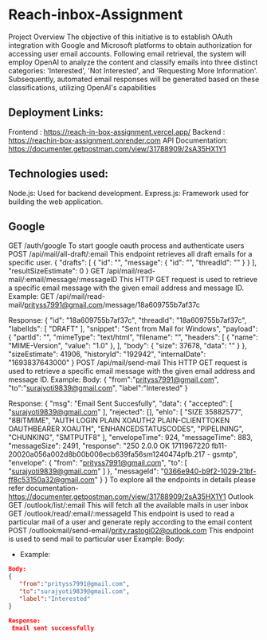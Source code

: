 # Reach-inbox-Assignment
Project Overview
The objective of this initiative is to establish OAuth integration with Google and Microsoft platforms to obtain authorization for accessing user email accounts. Following email retrieval, the system will employ OpenAI to analyze the content and classify emails into three distinct categories: 'Interested', 'Not Interested', and 'Requesting More Information'. Subsequently, automated email responses will be generated based on these classifications, utilizing OpenAI's capabilities

Deployment Links:
--------------------------------------------------------------------------------------------------------------
Frontend : https://reach-in-box-assignment.vercel.app/
Backend : https://reachin-box-assignment.onrender.com
API Documentation: https://documenter.getpostman.com/view/31788909/2sA35HX1Y1

Technologies used:
------------------------------------------------------------------------------------------------------------------
Node.js: Used for backend development.
Express.js: Framework used for building the web application.

Google
------------------------------------------------------------------------------------------------------------------
GET /auth/google
To start google oauth process and authenticate users
POST /api/mail/all-draft/:email
This endpoint retrieves all draft emails for a specific user.
{
    "drafts": [
        {
            "id": "",
            "message": {
                "id": "",
                "threadId": ""
            }
        }
    ],
    "resultSizeEstimate": 0
}
GET /api/mail/read-mail/:email/message/:messageID
This HTTP GET request is used to retrieve a specific email message with the given email address and message ID.
Example:
GET /api/mail/read-mail/prityss7991@gmail.com/message/18a609755b7af37c

Response:
{
    "id": "18a609755b7af37c",
    "threadId": "18a609755b7af37c",
    "labelIds": [
        "DRAFT"
    ],
    "snippet": "Sent from Mail for Windows",
    "payload": {
        "partId": "",
        "mimeType": "text/html",
        "filename": "",
        "headers": [
            {
                "name": "MIME-Version",
                "value": "1.0"
            },
        ],
        "body": {
            "size": 37678,
            "data": ""
        }
    },
    "sizeEstimate": 41906,
    "historyId": "192942",
    "internalDate": "1693837643000"
}
POST /api/mail/send-mail
This HTTP GET request is used to retrieve a specific email message with the given email address and message ID.
Example:
Body:
{
   "from":"prityss7991@gmail.com",
   "to":"surajyoti9839@gmail.com",
   "label":"Interested"
}

Response:
{
    "msg": "Email Sent Succesfully",
    "data": {
        "accepted": [
            "surajyoti9839@gmail.com"
        ],
        "rejected": [],
        "ehlo": [
            "SIZE 35882577",
            "8BITMIME",
            "AUTH LOGIN PLAIN XOAUTH2 PLAIN-CLIENTTOKEN OAUTHBEARER XOAUTH",
            "ENHANCEDSTATUSCODES",
            "PIPELINING",
            "CHUNKING",
            "SMTPUTF8"
        ],
        "envelopeTime": 924,
        "messageTime": 883,
        "messageSize": 2491,
        "response": "250 2.0.0 OK  1711967220 fb11-20020a056a002d8b00b006ecb639fa56sm1240474pfb.217 - gsmtp",
        "envelope": {
            "from": "prityss7991@gmail.com",
            "to": [
                "surajyoti9839@gmail.com"
            ]
        },
        "messageId": "<0366e940-b9f2-1029-21bf-ff8c53150a32@gmail.com>"
    }
}
To explore all the endpoints in details please refer documentation- https://documenter.getpostman.com/view/31788909/2sA35HX1Y1
Outlook
GET /outlook/list/:email
This will fetch all the available mails in user inbox
GET /outlook/read/:email/:messageId
This endpoint is used to read a particular mail of a user and generate reply according to the email content
POST /outlookmail/send-email/prity.rastogi02@outlook.com
This endpoint is used to send mail to particular user
Example:
Body:
 - Example:
```json
Body:
{
   "from":"prityss7991@gmail.com",
   "to":"surajyoti9839@gmail.com",
   "label":"Interested"
}

Response:
 Email sent successfully




